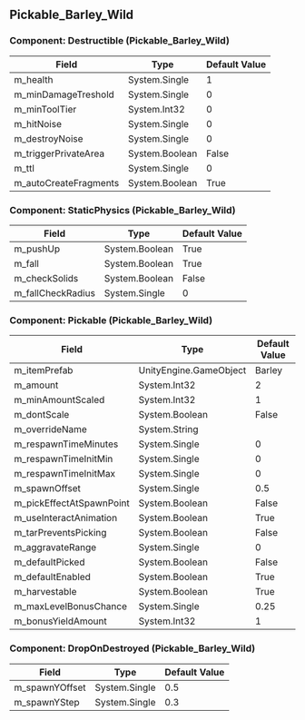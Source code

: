 ## Pickable_Barley_Wild

### Component: Destructible (Pickable_Barley_Wild)

|Field|Type|Default Value|
|---|---|---|
|m_health|System.Single|1|
|m_minDamageTreshold|System.Single|0|
|m_minToolTier|System.Int32|0|
|m_hitNoise|System.Single|0|
|m_destroyNoise|System.Single|0|
|m_triggerPrivateArea|System.Boolean|False|
|m_ttl|System.Single|0|
|m_autoCreateFragments|System.Boolean|True|

### Component: StaticPhysics (Pickable_Barley_Wild)

|Field|Type|Default Value|
|---|---|---|
|m_pushUp|System.Boolean|True|
|m_fall|System.Boolean|True|
|m_checkSolids|System.Boolean|False|
|m_fallCheckRadius|System.Single|0|

### Component: Pickable (Pickable_Barley_Wild)

|Field|Type|Default Value|
|---|---|---|
|m_itemPrefab|UnityEngine.GameObject|Barley|
|m_amount|System.Int32|2|
|m_minAmountScaled|System.Int32|1|
|m_dontScale|System.Boolean|False|
|m_overrideName|System.String||
|m_respawnTimeMinutes|System.Single|0|
|m_respawnTimeInitMin|System.Single|0|
|m_respawnTimeInitMax|System.Single|0|
|m_spawnOffset|System.Single|0.5|
|m_pickEffectAtSpawnPoint|System.Boolean|False|
|m_useInteractAnimation|System.Boolean|True|
|m_tarPreventsPicking|System.Boolean|False|
|m_aggravateRange|System.Single|0|
|m_defaultPicked|System.Boolean|False|
|m_defaultEnabled|System.Boolean|True|
|m_harvestable|System.Boolean|True|
|m_maxLevelBonusChance|System.Single|0.25|
|m_bonusYieldAmount|System.Int32|1|

### Component: DropOnDestroyed (Pickable_Barley_Wild)

|Field|Type|Default Value|
|---|---|---|
|m_spawnYOffset|System.Single|0.5|
|m_spawnYStep|System.Single|0.3|

